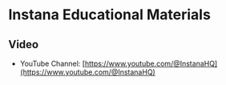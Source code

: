 # Instana Educational Materials

## Video
- YouTube Channel: [https://www.youtube.com/@InstanaHQ](https://www.youtube.com/@InstanaHQ)
